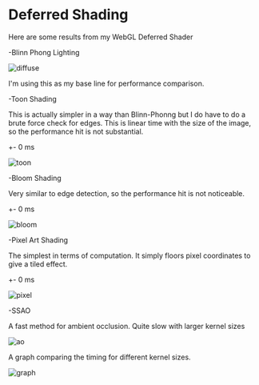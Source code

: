 # Deferred Shading

Here are some results from my WebGL Deferred Shader

-Blinn Phong Lighting

![diffuse][diffuse]

I'm using this as my base line for performance comparison.

-Toon Shading

This is actually simpler in a way than Blinn-Phonng but I do have to do a brute force check for edges.  This is linear time with the size of the image, so the performance hit is not substantial.

+- 0 ms

![toon][toon]

-Bloom Shading

Very similar to edge detection, so the performance hit is not noticeable.

+- 0 ms

![bloom][bloom]

-Pixel Art Shading

The simplest in terms of computation.  It simply floors pixel coordinates to give a tiled effect.

+- 0 ms

![pixel][pixel]

-SSAO

A fast method for ambient occlusion.  Quite slow with larger kernel sizes

![ao][ao]

A graph comparing the timing for different kernel sizes.

![graph][graph]

[bloom]:https://raw.githubusercontent.com/jeremynewlin/Project6-DeferredShader/master/bloom.png
[toon]:https://raw.githubusercontent.com/jeremynewlin/Project6-DeferredShader/master/toon.png
[diffuse]:https://raw.githubusercontent.com/jeremynewlin/Project6-DeferredShader/master/diffuse.png
[pixel]:https://raw.githubusercontent.com/jeremynewlin/Project6-DeferredShader/master/pixel.png
[ao]:https://2.bp.blogspot.com/-4rRv0OW9FJc/VGWtyEtWQVI/AAAAAAAACjI/VWCaoa4Y6ho/s1600/ao.png
[graph]:https://1.bp.blogspot.com/-vdXQtOvs0ww/VGWucammJUI/AAAAAAAACjQ/ZgYhOdSk9Q4/s1600/image.png
